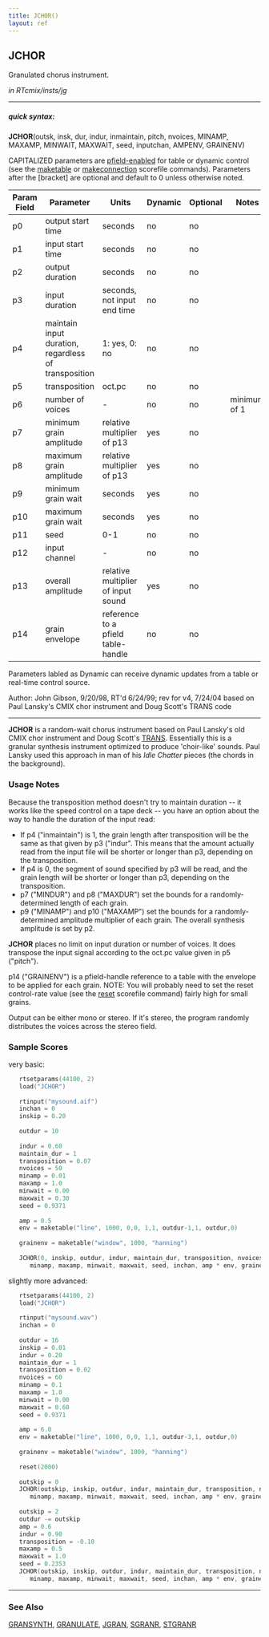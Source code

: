 ```yaml
---
title: JCHOR()
layout: ref
---
```


## JCHOR

Granulated chorus instrument.

*in RTcmix/insts/jg*  
  

-----

##### quick syntax:

**JCHOR**(outsk, insk, dur, indur, inmaintain, pitch, nvoices, MINAMP,
MAXAMP, MINWAIT, MAXWAIT, seed, inputchan, AMPENV, GRAINENV)

CAPITALIZED parameters are [pfield-enabled](pfield-enabled.html) for
table or dynamic control (see the
[maketable](../scorefile/maketable.html) or
[makeconnection](../scorefile/makeconnection.html) scorefile
commands). Parameters after the \[bracket\] are optional and default to
0 unless otherwise noted.


Param Field	| Parameter | Units | Dynamic | Optional | Notes
----------- | --------- | ----- | -------- | --------- | ---------
p0 | output start time | seconds | no | no | 
p1 | input start time | seconds | no | no | 
p2 | output duration | seconds | no | no | 
p3 | input duration | seconds, not input end time | no | no | 
p4 | maintain input duration, regardless of transposition | 1: yes, 0: no | no | no | 
p5 | transposition | oct.pc | no | no | 
p6 | number of voices | - | no | no | minimum of 1
p7 | minimum grain amplitude | relative multiplier of p13 | yes | no | 
p8 | maximum grain amplitude | relative multiplier of p13 | yes | no | 
p9 | minimum grain wait | seconds | yes | no | 
p10 | maximum grain wait | seconds | yes | no | 
p11 | seed | 0-1 | no | no | 
p12 | input channel |  -  | no | no | 
p13 | overall amplitude | relative multiplier of input sound | yes | no | 
p14 | grain envelope | reference to a pfield table-handle | no | no | 

Parameters labled as Dynamic can receive dynamic updates from a table or real-time control source.

Author:  John Gibson, 9/20/98, RT'd 6/24/99; rev for v4, 7/24/04
   based on Paul Lansky's CMIX chor instrument  and Doug Scott's TRANS code

  

-----

  
**JCHOR** is a random-wait chorus instrument based on Paul Lansky's old
CMIX chor instrument and Doug Scott's [TRANS](TRANS.html). Essentially
this is a granular synthesis instrument optimized to produce
'choir-like' sounds. Paul Lansky used this approach in man of his *Idle
Chatter* pieces (the chords in the background).

### Usage Notes

Because the transposition method doesn't try to maintain duration -- it
works like the speed control on a tape deck -- you have an option about
the way to handle the duration of the input read:

  - If p4 ("inmaintain") is 1, the grain length after transposition will
    be the same as that given by p3 ("indur". This means that the amount
    actually read from the input file will be shorter or longer than p3,
    depending on the transposition.
  - If p4 is 0, the segment of sound specified by p3 will be read, and
    the grain length will be shorter or longer than p3, depending on the
    transposition.
  - p7 ("MINDUR") and p8 ("MAXDUR") set the bounds for a
    randomly-determined length of each grain.
  - p9 ("MINAMP") and p10 ("MAXAMP") set the bounds for a
    randomly-determined amplitude multiplier of each grain. The overall
    synthesis amplitude is set by p2.

**JCHOR** places no limit on input duration or number of voices. It does
transpose the input signal according to the oct.pc value given in p5
("pitch").

p14 ("GRAINENV") is a pfield-handle reference to a table with the
envelope to be applied for each grain. NOTE: You will probably need to
set the reset control-rate value (see the
[reset](../scorefile/reset.html) scorefile command) fairly high for
small grains.

Output can be either mono or stereo. If it's stereo, the program
randomly distributes the voices across the stereo field.

### Sample Scores

very basic:

```cpp
   rtsetparams(44100, 2)
   load("JCHOR")
   
   rtinput("mysound.aif")
   inchan = 0
   inskip = 0.20
   
   outdur = 10
   
   indur = 0.60
   maintain_dur = 1
   transposition = 0.07
   nvoices = 50
   minamp = 0.01
   maxamp = 1.0
   minwait = 0.00
   maxwait = 0.30
   seed = 0.9371
   
   amp = 0.5
   env = maketable("line", 1000, 0,0, 1,1, outdur-1,1, outdur,0)
   
   grainenv = maketable("window", 1000, "hanning")
   
   JCHOR(0, inskip, outdur, indur, maintain_dur, transposition, nvoices,
      minamp, maxamp, minwait, maxwait, seed, inchan, amp * env, grainenv)
```

  
  
slightly more advanced:

```cpp
   rtsetparams(44100, 2)
   load("JCHOR")
   
   rtinput("mysound.wav")
   inchan = 0
   
   outdur = 16
   inskip = 0.01
   indur = 0.20
   maintain_dur = 1
   transposition = 0.02
   nvoices = 60
   minamp = 0.1
   maxamp = 1.0
   minwait = 0.00
   maxwait = 0.60
   seed = 0.9371
   
   amp = 6.0
   env = maketable("line", 1000, 0,0, 1,1, outdur-3,1, outdur,0)
   
   grainenv = maketable("window", 1000, "hanning")
   
   reset(2000)
   
   outskip = 0
   JCHOR(outskip, inskip, outdur, indur, maintain_dur, transposition, nvoices,
      minamp, maxamp, minwait, maxwait, seed, inchan, amp * env, grainenv)
   
   outskip = 2
   outdur -= outskip
   amp = 0.6
   indur = 0.90
   transposition = -0.10
   maxamp = 0.5
   maxwait = 1.0
   seed = 0.2353
   JCHOR(outskip, inskip, outdur, indur, maintain_dur, transposition, nvoices,
      minamp, maxamp, minwait, maxwait, seed, inchan, amp * env, grainenv)
```

  

-----

### See Also

[GRANSYNTH](GRANSYNTH.html), [GRANULATE](GRANULATE.html),
[JGRAN](JGRAN.html), [SGRANR](SGRANR.html), [STGRANR](STGRANR.html)
